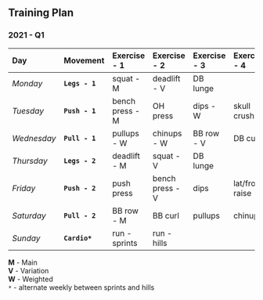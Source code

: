 ## Training Plan


### 2021 - Q1

| Day         | Movement       | Exercise - 1    | Exercise - 2    | Exercise - 3    | Exercise - 4    |
| :---------- | :------------- | :-------------- | :-------------- | :-------------- | :-------------- |
| *Monday*    | **`Legs - 1`** | squat - M       | deadlift - V    | DB lunge        |                 |
| *Tuesday*   | **`Push - 1`** | bench press - M | OH press        | dips - W        | skull crushers  |
| *Wednesday* | **`Pull - 1`** | pullups - W     | chinups - W     | BB row - V      | DB curl         |
| *Thursday*  | **`Legs - 2`** | deadlift - M    | squat - V       | DB lunge        |                 |
| *Friday*    | **`Push - 2`** | push press      | bench press - V | dips            | lat/front raise |
| *Saturday*  | **`Pull - 2`** | BB row - M      | BB curl         | pullups         | chinups         |
| *Sunday*    | **`Cardio*`**  | run - sprints   | run - hills     |                 |                 |


**M** - Main  
**V** - Variation  
**W** - Weighted  
`*` - alternate weekly between sprints and hills